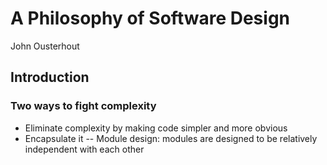 # A Philosophy of Software Design
John Ousterhout

## Introduction
### Two ways to fight complexity
- Eliminate complexity by making code simpler and more obvious
- Encapsulate it
-- Module design: modules are designed to be relatively independent with each other

